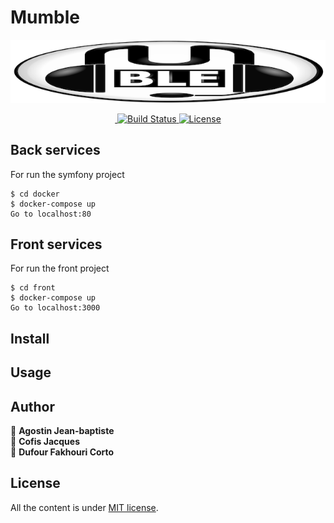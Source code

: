 # Mumble
<p align="center">
  <a href="" target="_blank" rel="noopener noreferrer">
    <img src="https://github.com/HETIC-MT-P2021/Project-group4-mumble/blob/master/.github/assets/logo-mumble.png?raw=true" alt="Mumble logo">
  </a>
</p>

<p align="center">
  <a href="https://img.shields.io/badge/release-v0.1-orange.svg">
    <img src="https://img.shields.io/badge/release-v0.1-orange.svg" alt="">
  </a>
  <a href="https://img.shields.io/packagist/php-v/symfony/symfony?server=https%3A%2F%2Fpackagist.org&style=plastic" rel="nofollow">
    <img src="https://img.shields.io/packagist/php-v/symfony/symfony?server=https%3A%2F%2Fpackagist.org&style=plastic" alt="Build Status">
  </a>
  <a href="https://github.com/HETIC-MT-P2021/aio-group4-proj01/blob/master/LICENCE">
    <img src="https://img.shields.io/npm/l/vue.svg" alt="License">
  </a>
</p>


## Back services 

For run the symfony project
```
$ cd docker
$ docker-compose up
Go to localhost:80
```

## Front services
 For run the front project
```
$ cd front
$ docker-compose up
Go to localhost:3000
```

## Install

## Usage

## Author
👤 **Agostin Jean-baptiste**
<br/>
👤 **Cofis Jacques**
<br/>
👤 **Dufour Fakhouri Corto**

## License

All the content is under [MIT license](https://github.com/HETIC-MT-P2021/Project-group4-mumble/blob/master/LICENCE).